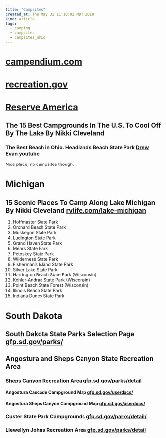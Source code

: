 ```yaml
---
title: "Campsites"
created_at: Thu May 31 11:18:02 MDT 2018
kind: article
tags:
  - camping
  - campsites
  - campsites_ohio
---
```


<h1>
  <a href="https://www.campendium.com/free-camping" target="_blank">campendium.com</a>
</h1>

<h1>
  <a href="https://www.recreation.gov/memberSignInSignUp.do" target="_blank">recreation.gov</a>
</h1>

<h1>
  <a href="https://www.reserveamerica.com/unifSearch.do" target="_blank">Reserve America</a>
</h1>

<h2>
  The 15 Best Campgrounds In The U.S. To Cool Off By The Lake By Nikki Cleveland
  <a href="http://www.doityourselfrv.com/lakefront-campgrounds/" target="_blank"></a>
</h2>

<h3>
  The Best Beach in Ohio. Headlands Beach State Park
  <a href="" target="_blank">Drew Evan youtube</a>
</h3>

Nice place, no campsites though.

<h1>Michigan</h1>

<h2>
  15 Scenic Places To Camp Along Lake Michigan By Nikki Cleveland
  <a href="http://rvlife.com/lake-michigan-campgrounds/" target="_blank">rvlife.com/lake-michigan</a>
</h2>

<ol>
  <li>Hoffmaster State Park</li>
  <li>Orchard Beach State Park</li>
  <li>Muskegon State Park</li>
  <li>Ludington State Park</li>
  <li>Grand Haven State Park</li>
  <li>Mears State Park</li>
  <li>Petoskey State Park</li>
  <li>Wilderness State Park</li>
  <li>Fisherman’s Island State Park</li>
  <li>Silver Lake State Park</li>
  <li>Harrington Beach State Park (Wisconsin)</li>
  <li>Kohler-Andrae State Park (Wisconsin)</li>
  <li>Point Beach State Forest (Wisconsin)</li>
  <li>Illinois Beach State Park</li>
  <li>Indiana Dunes State Park</li>
</ol>

<h1>South Dakota</h1>

<h2>
  South Dakota State Parks Selection Page
  <a href="https://gfp.sd.gov/parks/detail/sheps-canyon-recreation-area/" target="_blank">gfp.sd.gov/parks/</a>
</h2>

<h2>Angostura and Sheps Canyon State Recreation Area</h2>

<h3>
  Sheps Canyon Recreation Area
  <a href="https://gfp.sd.gov/parks/detail/sheps-canyon-recreation-area/" target="_blank">gfp.sd.gov/parks/detail</a>
</h3>

<h4>
  Angostura Cascade Campground Map
  <a href="https://gfp.sd.gov/userdocs/Angostura_cascade.pdf" target="_blank">gfp.sd.gov/userdocs/</a>
</h4>

<h4>
  Angostura Sheps Canyon Campground Map
  <a href="https://gfp.sd.gov/userdocs/sheps-canyon-campground.pdf" target="_blank">gfp.sd.gov/userdocs/</a>
</h4>

<h3>
  Custer State Park Campgrounds
  <a href="https://gfp.sd.gov/parks/detail/custer-state-park/" target="_blank">gfp.sd.gov/parks/detail/</a>
</h3>

<h3>
  Llewellyn Johns Recreation Area
  <a href="https://gfp.sd.gov/parks/detail/llewellyn-johns-recreation-area/" target="_blank">gfp.sd.gov/parks/detail</a>
</h3>

<!--
html boilerplate fragments
<a href="" target="_blank"></a>
<a name=""></a>
<img src="" width="400px">
<ul>
  <li></li>
  <li><a href="" target="_blank"></a></li>
</ul>
<pre>
</pre>
<p style="margin-bottom: 2em;"></p>
<hr style="border: 0; height: 3px; background: #333; background-image: linear-gradient(to right, #ccc, #333, #ccc);">
<pre><code>
</code></pre>
<math xmlns='http://www.w3.org/1998/Math/MathML' display='block'>
</math>
-->
